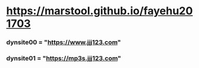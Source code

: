 # https://marstool.github.io/fayehu201703

### dynsite00 = "https://www.jjj123.com"
### dynsite01 = "https://mp3s.jjj123.com"
